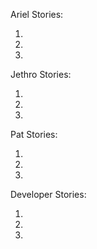 Ariel Stories:

1.

2.

3.

Jethro Stories:

1.

2.

3.

Pat Stories:

1.

2.

3.

Developer Stories:

1.

2.

3.
